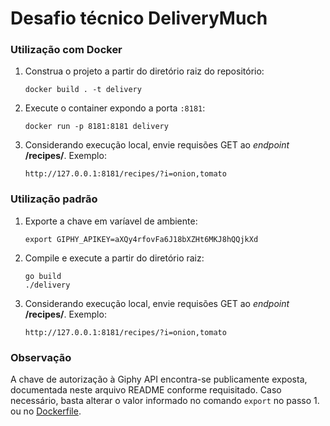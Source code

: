 # Desafio técnico DeliveryMuch

### Utilização com Docker
1. Construa o projeto a partir do diretório raiz do repositório: 
	```
	docker build . -t delivery
	```

2. Execute o container expondo a porta ```:8181```:
	```
	docker run -p 8181:8181 delivery
	```

3. Considerando execução local, envie requisões GET ao *endpoint* **/recipes/**. Exemplo:
	```
	http://127.0.0.1:8181/recipes/?i=onion,tomato
	```

### Utilização padrão
1. Exporte a chave em varíavel de ambiente:
	```
	export GIPHY_APIKEY=aXQy4rfovFa6J18bXZHt6MKJ8hQQjkXd
	```

2. Compile e execute a partir do diretório raiz:
	```
	go build
	./delivery
	```

3. Considerando execução local, envie requisões GET ao *endpoint* **/recipes/**. Exemplo:
	```
	http://127.0.0.1:8181/recipes/?i=onion,tomato
	```

### Observação
A chave de autorização à Giphy API encontra-se publicamente exposta, documentada neste arquivo README conforme requisitado. Caso necessário, basta alterar o valor informado no comando ```export``` no passo 1. ou no [Dockerfile](./Dockerfile).
